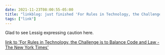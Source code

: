 ```yaml
---
date: 2021-11-23T08:00:55-05:00
title: "linkblog: just finished 'For Rules in Technology, the Challenge is to Balance Code and Law - The New York Times'"
tags: ["link"]
---
```

Glad to see Lessig expressing caution here.
 
[link to 'For Rules in Technology, the Challenge is to Balance Code and Law - The New York Times'](https://www.nytimes.com/2021/11/23/business/dealbook/cryptocurrency-code-law-technology.html)
